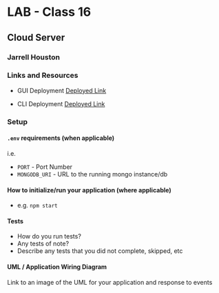 # LAB - Class 16

## Cloud Server

### Jarrell Houston

### Links and Resources

- GUI Deployment [Deployed Link](http://servertest-env.eba-qpadpwm2.us-east-2.elasticbeanstalk.com/)

- CLI Deployment [Deployed Link](http://server-env.eba-pbm26ubm.us-west-2.elasticbeanstalk.com/)

### Setup

#### `.env` requirements (when applicable)

i.e.

- `PORT` - Port Number
- `MONGODB_URI` - URL to the running mongo instance/db

#### How to initialize/run your application (where applicable)

- e.g. `npm start`

#### Tests

- How do you run tests?
- Any tests of note?
- Describe any tests that you did not complete, skipped, etc

#### UML / Application Wiring Diagram

Link to an image of the UML for your application and response to events
